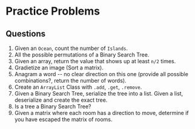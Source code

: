 # Practice Problems
## Questions
1. Given an `Ocean`, count the number of `Islands`.
2. All the possible permutations of a Binary Search Tree.
3. Given an array, return the value that shows up at least `n/2` times.
4. Gradietize an image (Sort a matrix).
5. Anagram a word -- no clear direction on this one (provide all possible combinations?, return the number of words).
6. Create an `ArrayList` Class with `.add`, `.get`, `.remove`.
7. Given a Binary Search Tree, serialize the tree into a list. Given a list, deserialize and create the exact tree.
8. Is a tree a Binary Search Tree?
9. Given a matrix where each room has a direction to move, determine if you have escaped the matrix of rooms.